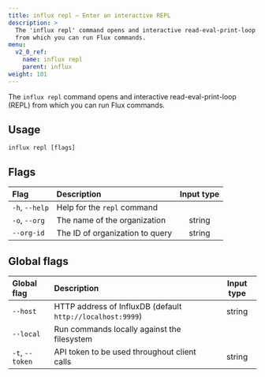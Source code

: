 ```yaml
---
title: influx repl – Enter an interactive REPL
description: >
  The 'influx repl' command opens and interactive read-eval-print-loop (REPL)
  from which you can run Flux commands.
menu:
  v2_0_ref:
    name: influx repl
    parent: influx
weight: 101
---
```


The `influx repl` command opens and interactive read-eval-print-loop (REPL)
from which you can run Flux commands.

## Usage
```
influx repl [flags]
```

## Flags
| Flag           | Description                     | Input type |
|:----           |:-----------                     |:----------:|
| `-h`, `--help` | Help for the `repl` command     |            |
| `-o`, `--org`  | The name of the organization    | string     |
| `--org-id`     | The ID of organization to query | string     |

## Global flags
| Global flag     | Description                                                | Input type |
|:-----------     |:-----------                                                |:----------:|
| `--host`        | HTTP address of InfluxDB (default `http://localhost:9999`) | string     |
| `--local`       | Run commands locally against the filesystem                |            |
| `-t`, `--token` | API token to be used throughout client calls               | string     |
